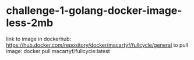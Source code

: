 # challenge-1-golang-docker-image-less-2mb
link to image in dockerhub: https://hub.docker.com/repository/docker/macartyf/fullcycle/general
to pull image: docker pull macartyf/fullcycle:latest
